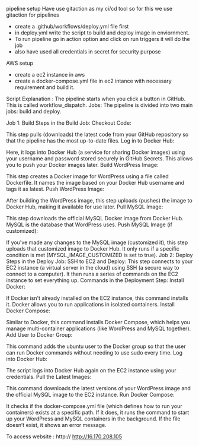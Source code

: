 pipeline setup 
Have use gitaction as my ci/cd tool so for this we use gitaction for pipelines
- create a .github/workflows/deploy.yml file first
- in deploy.yml write the script to build and deploy image in enviornment.
- To run pipeline go in action option and click on run triggers it will do the job
- also have used all credentials in secret for security purpose

AWS setup
- create a ec2 instance in aws
- create a docker-compose.yml file in ec2 intance with necessary requirement and build it.

Script Explanation : 
The pipeline starts when you click a button in GitHub. This is called workflow_dispatch.
Jobs: The pipeline is divided into two main jobs: build and deploy.

Job 1: Build
Steps in the Build Job:
Checkout Code:

This step pulls (downloads) the latest code from your GitHub repository so that the pipeline has the most up-to-date files.
Log in to Docker Hub:

Here, it logs into Docker Hub (a service for sharing Docker images) using your username and password stored securely in GitHub Secrets. This allows you to push your Docker images later.
Build WordPress Image:

This step creates a Docker image for WordPress using a file called Dockerfile. It names the image based on your Docker Hub username and tags it as latest.
Push WordPress Image:

After building the WordPress image, this step uploads (pushes) the image to Docker Hub, making it available for use later.
Pull MySQL Image:

This step downloads the official MySQL Docker image from Docker Hub. MySQL is the database that WordPress uses.
Push MySQL Image (if customized):

If you've made any changes to the MySQL image (customized it), this step uploads that customized image to Docker Hub. It only runs if a specific condition is met (MYSQL_IMAGE_CUSTOMIZED is set to true).
Job 2: Deploy
Steps in the Deploy Job:
SSH to EC2 and Deploy:
This step connects to your EC2 instance (a virtual server in the cloud) using SSH (a secure way to connect to a computer). It then runs a series of commands on the EC2 instance to set everything up.
Commands in the Deployment Step:
Install Docker:

If Docker isn't already installed on the EC2 instance, this command installs it. Docker allows you to run applications in isolated containers.
Install Docker Compose:

Similar to Docker, this command installs Docker Compose, which helps you manage multi-container applications (like WordPress and MySQL together).
Add User to Docker Group:

This command adds the ubuntu user to the Docker group so that the user can run Docker commands without needing to use sudo every time.
Log into Docker Hub:

The script logs into Docker Hub again on the EC2 instance using your credentials.
Pull the Latest Images:

This command downloads the latest versions of your WordPress image and the official MySQL image to the EC2 instance.
Run Docker Compose:

It checks if the docker-compose.yml file (which defines how to run your containers) exists at a specific path. If it does, it runs the command to start up your WordPress and MySQL containers in the background. If the file doesn’t exist, it shows an error message.

To access website :
http://<ec2-ip>
http://16.170.208.105

